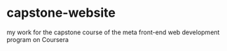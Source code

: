 # capstone-website
my work for the capstone course of the meta front-end web development program on Coursera
